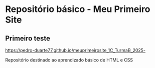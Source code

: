 # Repositório básico - Meu Primeiro Site

## Primeiro teste
 https://pedro-duarte77.github.io/meuprimeirosite_1C_TurmaB_2025-

Repositório destinado ao aprendizado básico de HTML e CSS

